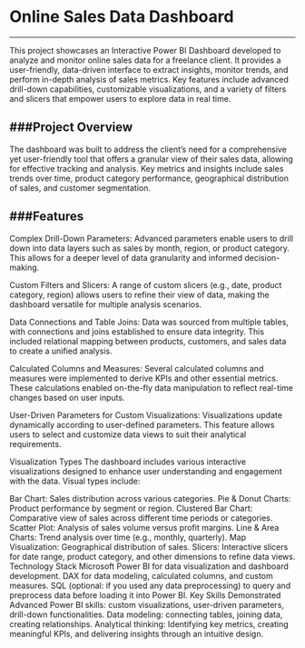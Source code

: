 # Online Sales Data Dashboard
---
This project showcases an Interactive Power BI Dashboard developed to analyze and monitor online sales data for a freelance client. It provides a user-friendly, data-driven interface to extract insights, monitor trends, and perform in-depth analysis of sales metrics. Key features include advanced drill-down capabilities, customizable visualizations, and a variety of filters and slicers that empower users to explore data in real time.

###Project Overview
---
The dashboard was built to address the client’s need for a comprehensive yet user-friendly tool that offers a granular view of their sales data, allowing for effective tracking and analysis. Key metrics and insights include sales trends over time, product category performance, geographical distribution of sales, and customer segmentation.

###Features
---
Complex Drill-Down Parameters: Advanced parameters enable users to drill down into data layers such as sales by month, region, or product category. This allows for a deeper level of data granularity and informed decision-making.

Custom Filters and Slicers: A range of custom slicers (e.g., date, product category, region) allows users to refine their view of data, making the dashboard versatile for multiple analysis scenarios.

Data Connections and Table Joins: Data was sourced from multiple tables, with connections and joins established to ensure data integrity. This included relational mapping between products, customers, and sales data to create a unified analysis.

Calculated Columns and Measures: Several calculated columns and measures were implemented to derive KPIs and other essential metrics. These calculations enabled on-the-fly data manipulation to reflect real-time changes based on user inputs.

User-Driven Parameters for Custom Visualizations: Visualizations update dynamically according to user-defined parameters. This feature allows users to select and customize data views to suit their analytical requirements.

Visualization Types
The dashboard includes various interactive visualizations designed to enhance user understanding and engagement with the data. Visual types include:

Bar Chart: Sales distribution across various categories.
Pie & Donut Charts: Product performance by segment or region.
Clustered Bar Chart: Comparative view of sales across different time periods or categories.
Scatter Plot: Analysis of sales volume versus profit margins.
Line & Area Charts: Trend analysis over time (e.g., monthly, quarterly).
Map Visualization: Geographical distribution of sales.
Slicers: Interactive slicers for date range, product category, and other dimensions to refine data views.
Technology Stack
Microsoft Power BI for data visualization and dashboard development.
DAX for data modeling, calculated columns, and custom measures.
SQL (optional: if you used any data preprocessing) to query and preprocess data before loading it into Power BI.
Key Skills Demonstrated
Advanced Power BI skills: custom visualizations, user-driven parameters, drill-down functionalities.
Data modeling: connecting tables, joining data, creating relationships.
Analytical thinking: Identifying key metrics, creating meaningful KPIs, and delivering insights through an intuitive design.
